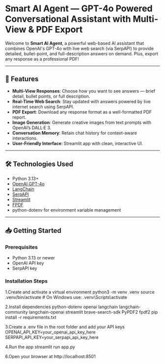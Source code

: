 # Smart AI Agent — GPT-4o Powered Conversational Assistant with Multi-View & PDF Export

Welcome to **Smart AI Agent**, a powerful web-based AI assistant that combines OpenAI's GPT-4o with live web search (via SerpAPI) to provide detailed, bullet-point, and full-description answers on demand. Plus, export any response as a professional PDF!

---

## 🚀 Features

- **Multi-View Responses**: Choose how you want to see answers — brief detail, bullet points, or full description.
- **Real-Time Web Search**: Stay updated with answers powered by live internet search using SerpAPI.
- **PDF Export**: Download any response format as a well-formatted PDF report.
- **Image Generation**: Generate creative images from text prompts with OpenAI’s DALL·E 3.
- **Conversation Memory**: Retain chat history for context-aware interactions.
- **User-Friendly Interface**: Streamlit app with clean, interactive UI.

---

## 🛠️ Technologies Used

- Python 3.13+
- [OpenAI GPT-4o](https://openai.com/)
- [LangChain](https://python.langchain.com/)
- [SerpAPI](https://serpapi.com/)
- [Streamlit](https://streamlit.io/)
- [FPDF](https://pyfpdf.github.io/fpdf2/)
- python-dotenv for environment variable management

---

## 📥 Getting Started

### Prerequisites

- Python 3.13 or newer
- OpenAI API key
- SerpAPI key

### Installation Steps

1.Create and activate a virtual environment
python3 -m venv .venv
source .venv/bin/activate  # On Windows use: .venv\Scripts\activate

2.Install dependencies
python-dotenv
openai
langchain
langchain-community
langchain-openai
streamlit
brave-search-sdk
PyPDF2
fpdf2
pip install -r requirements.txt

3.Create a .env file in the root folder and add your API keys
OPENAI_API_KEY=your_openai_api_key_here
SERPAPI_API_KEY=your_serpapi_api_key_here

4.Run the app
streamlit run app.py

6.Open your browser at
http://localhost:8501

